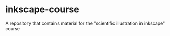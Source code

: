 # inkscape-course
A repository that contains material for the "scientific illustration in inkscape" course
